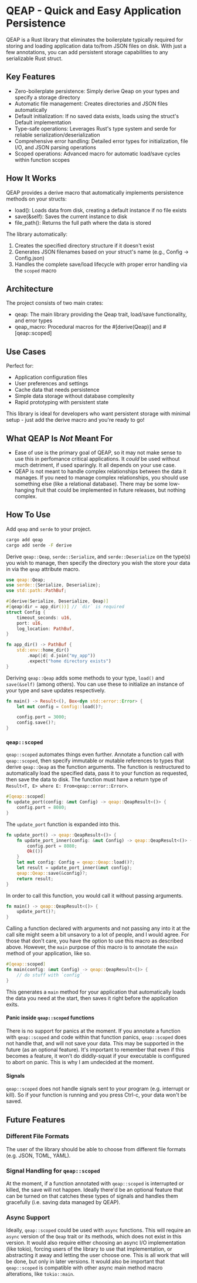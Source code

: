 # QEAP - Quick and Easy Application Persistence

QEAP is a Rust library that eliminates the boilerplate typically required for storing and loading application data to/from JSON files on disk. With just a few annotations, you can add persistent storage capabilities to any serializable Rust struct.

## Key Features

- Zero-boilerplate persistence: Simply derive Qeap on your types and specify a storage directory
- Automatic file management: Creates directories and JSON files automatically
- Default initialization: If no saved data exists, loads using the struct's Default implementation
- Type-safe operations: Leverages Rust's type system and serde for reliable serialization/deserialization
- Comprehensive error handling: Detailed error types for initialization, file I/O, and JSON parsing operations
- Scoped operations: Advanced macro for automatic load/save cycles within function scopes

## How It Works

QEAP provides a derive macro that automatically implements persistence methods on your structs:

-  load(): Loads data from disk, creating a default instance if no file exists
-  save(&self): Saves the current instance to disk
-  file_path(): Returns the full path where the data is stored

The library automatically:
1. Creates the specified directory structure if it doesn't exist
2. Generates JSON filenames based on your struct's name (e.g., Config → Config.json)
3. Handles the complete save/load lifecycle with proper error handling via the `scoped` macro

## Architecture

The project consists of two main crates:

- qeap: The main library providing the Qeap trait, load/save functionality, and error types
- qeap_macro: Procedural macros for the #[derive(Qeap)] and #[qeap::scoped]

## Use Cases

Perfect for:
- Application configuration files
- User preferences and settings
- Cache data that needs persistence
- Simple data storage without database complexity
- Rapid prototyping with persistent state

This library is ideal for developers who want persistent storage with minimal setup - just add the derive macro and you're ready to go!

## What QEAP Is _Not_ Meant For

- Ease of use is the primary goal of QEAP, so it may not make sense to use this in perfomance critical applications. It _could_ be used without much detriment, if used sparingly. It all depends on your use case.
- QEAP is not meant to handle complex relationships between the data it manages. If you need to manage complex relationships, you should use something else (like a relational database). There may be some low-hanging fruit that could be implemented in future releases, but nothing complex.

## How To Use
Add `qeap` and `serde` to your project.
```sh
cargo add qeap
cargo add serde -F derive
```

Derive `qeap::Qeap`, `serde::Serialize`, and `serde::Deserialize` on the type(s) you wish to manage, then specify the directory you wish the store your data in via the `qeap` attribute macro.
```rust
use qeap::Qeap;
use serde::{Serialize, Deserialize};
use std::path::PathBuf;

#[derive(Serialize, Deserialize, Qeap)]
#[qeap(dir = app_dir())] // `dir` is required
struct Config {
    timeout_seconds: u16,
    port: u16,
    log_location: PathBuf,
}

fn app_dir() -> PathBuf {
    std::env::home_dir()
        .map(|d| d.join("my_app"))
        .expect("home directory exists")
}
```

Deriving `qeap::Qeap` adds some methods to your type, `load()` and `save(&self)` (among others). You can use these to initialize an instance of your type and save updates respectively.

```rust
fn main() -> Result<(), Box<dyn std::error::Error> {
    let mut config = Config::load()?;

    config.port = 3000;
    config.save()?;
}
```

### `qeap::scoped`

`qeap::scoped` automates things even further. Annotate a function call with `qeap::scoped`, then specify immutable or mutable references to types that derive `qeap::Qeap` as the function arguments. The function is restructured to automatically load the specified data, pass it to your function as requested,
then save the data to disk.
The function must have a return type of `Result<T, E> where E: From<qeap::error::Error>`.

```rust
#[qeap::scoped]
fn update_port(config: &mut Config) -> qeap::QeapResult<()> {
    config.port = 8080;
}
```

The `update_port` function is expanded into this.
```rust
fn update_port() -> qeap::QeapResult<()> {
    fn update_port_inner(config: &mut Config) -> qeap::QeapResult<()> {
        config.port = 8080;
        Ok(())
    }
    let mut config: Config = qeap::Qeap::load()?;
    let result = update_port_inner(&mut config);
    qeap::Qeap::save(&config)?;
    return result;
}
```

In order to call this function, you would call it without passing arguments.

```rust
fn main() -> qeap::QeapResult<()> {
    update_port()?;
}
```

Calling a function declared with arguments and not passing any into it at the call site might seem a bit unsavory to a lot of people, and I would agree.
For those that don't care, you have the option to use this macro as described above. However, the `main` purpose of this macro is to annotate
the `main` method of your application, like so.

```rust
#[qeap::scoped]
fn main(config: &mut Config) -> qeap::QeapResult<()> {
    // do stuff with `config`
}
```

This generates a `main` method for your application that automatically loads the data you need at the start, then saves it right before the application exits.

#### Panic inside `qeap::scoped` functions
There is no support for panics at the moment. If you annotate a function with `qeap::scoped` and code within that function panics, `qeap::scoped` does not handle that, and will not save your data. This may be supported in the future (as an optional feature). It's important to remember that even if this becomes a feature, it won't do diddly-squat if your executable is configured to abort on panic. This is why I am undecided at the moment.

#### Signals
`qeap::scoped` does not handle signals sent to your program (e.g. interrupt or kill). So if your function is running and you press Ctrl-c, your data won't be saved.

## Future Features

### Different File Formats
The user of the library should be able to choose from different file formats (e.g. JSON, TOML, YAML).

### Signal Handling for `qeap::scoped`
At the moment, if a function annotated with `qeap::scoped` is interrupted or killed, the save will not happen. Ideally there'd be an optional feature that can be turned on that catches these types of signals and handles them gracefully (i.e. saving data managed by QEAP).

### Async Support
Ideally, `qeap::scoped` could be used with `async` functions. This will require an `async` version of the `Qeap` trait or its methods, which does not exist in this version. It would also require either choosing an async I/O implementation (like tokio), forcing users of the library to use that implementation, or abstracting it away and letting the user choose one. This is all work that will be done, but only in later versions.
It would also be important that `qeap::scoped` is compatible with other async main method macro alterations, like `tokio::main`.
